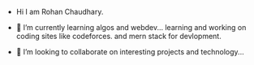 - Hi I am Rohan Chaudhary.

- 🌱 I’m currently learning algos and webdev...
      learning and working on coding sites like codeforces.
      and mern stack for devlopment.
- 💞️ I’m looking to collaborate on interesting projects and technology...

<!---
Rcdarwin8/Rcdarwin8 is a ✨ special ✨ repository because its `README.md` (this file) appears on your GitHub profile.
You can click the Preview link to take a look at your changes.
--->
